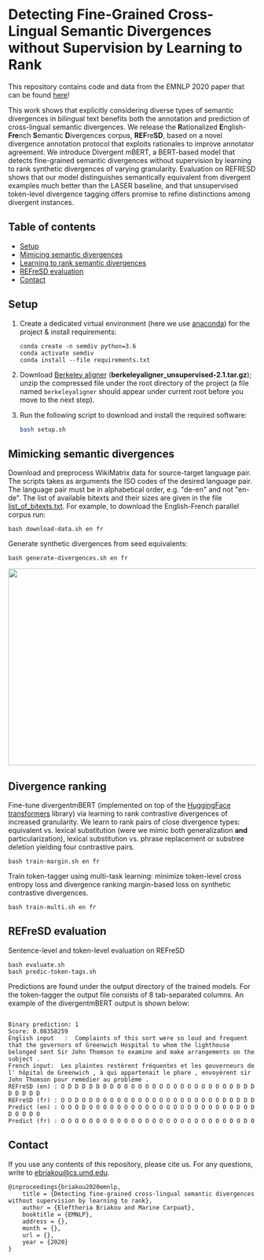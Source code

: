 # Detecting Fine-Grained Cross-Lingual Semantic Divergences without Supervision by Learning to Rank

This repository contains code and data from the EMNLP 2020 paper that can be found [here]()!

This work shows that explicitly considering diverse types of semantic divergences in bilingual text benefits both the
annotation and prediction of cross-lingual semantic divergences. We release the **R**ationalized
**E**nglish-**Fre**nch **S**emantic **D**ivergences corpus, **REF**re**SD**, based on a novel divergence annotation protocol that exploits
rationales to improve annotator agreement. We introduce Divergent mBERT, a BERT-based model that detects fine-grained
semantic divergences without supervision by learning to rank synthetic divergences of varying granularity.
Evaluation on REFRESD shows that our model distinguishes semantically equivalent from divergent examples much better
than the LASER baseline, and that unsupervised token-level divergence tagging offers promise to refine distinctions
among divergent instances.


## Table of contents

- [Setup](#setup)
- [Mimicing semantic divergences](#Mimicing-semantic-divergences)
- [Learning to rank semantic divergences](#divergence-ranking)
- [REFreSD evaluation](#refresd-evaluation)
- [Contact](#contact)

## Setup

1. Create a dedicated virtual environment (here we use [anaconda](https://anaconda.org)) for the project & install requirements:

    ```
    conda create -n semdiv python=3.6
    conda activate semdiv
    conda install --file requirements.txt
    ```

2. Download [Berkeley aligner](https://code.google.com/archive/p/berkeleyaligner/downloads) (**berkeleyaligner_unsupervised-2.1.tar.gz**); 
unzip the compressed file under the root directory of the project (a file named ```berkeleyaligner``` should appear under current root before you move to the next step).

3. Run the following script to download and install the required software: 

    ```bash
    bash setup.sh
    ```

## Mimicking semantic divergences

Download and preprocess WikiMatrix data for source-target language pair.
The scripts takes as arguments the ISO codes of the desired language pair.
The language pair must be in alphabetical order, e.g. "de-en" and not "en-de". 
The list of available bitexts and their sizes are given in the file [list_of_bitexts.txt](https://github.com/facebookresearch/LASER/blob/master/tasks/WikiMatrix/list_of_bitexts.txt). 
For example, to download the English-French parallel corpus run:

    
    bash download-data.sh en fr 
    

Generate synthetic divergences from seed equivalents:

    bash generate-divergences.sh en fr 
    
<p align="center">
    <img  src="static/sem_div_video_ele.gif" width="600" height="400" />
</p>

## Divergence ranking

Fine-tune divergentmBERT (implemented on top of the [HuggingFace transformers](https://github.com/huggingface/transformers) library) 
via learning to rank contrastive divergences of increased granularity. We learn to rank pairs of close divergence types: equivalent vs. lexical substitution (were we mimic both generalization **and** particularization), lexical substitution vs. phrase replacement or substree deletion yielding four contrastive pairs.


    bash train-margin.sh en fr 

Train token-tagger using multi-task learning:
minimize token-level cross entropy loss and divergence ranking
margin-based loss on synthetic contrastive divergences.

    bash train-multi.sh en fr  

## REFreSD evaluation

Sentence-level and token-level evaluation on REFreSD

    bash evaluate.sh
    bash predic-token-tags.sh
    
Predictions are found under the output directory of the trained models. For the token-tagger the output file consists of 8 tab-separated columns. An example of the divergentmBERT output is shown below:

```

Binary prediction: 1
Score: 0.08358259
English input   :  Complaints of this sort were so loud and frequent that the governors of Greenwich Hospital to whom the lighthouse belonged sent Sir John Thomson to examine and make arrangements on the subject .
French input:  Les plaintes restèrent fréquentes et les gouverneurs de l' hôpital de Greenwich , à qui appartenait le phare , envoyèrent sir John Thomson pour remédier au problème .
REFreSD (en) : O D D D D D D D O O O O O O O O O O O O O O O O D D D D D D D D D     
REFreSD (fr) : O O D O D O O O O O O O O O O O O O O O O O O D D D D D
Predict (en) : O O O D O O O O O O O O O O O O O O O O O O O O O D O D D O O D O  
Predict (fr) : O O O O O O O O O O O O O O O O O O O O O O O O D O D O
```

## Contact

If you use any contents of this repository, please cite us. For any questions, write to ebriakou@cs.umd.edu.

```
@inproceedings{briakou2020emnlp,
    title = {Detecting fine-grained cross-lingual semantic divergences without supervision by learning to rank},
    author = {Eleftheria Briakou and Marine Carpuat},
    booktitle = {EMNLP},
    address = {},
    month = {},
    url = {},
    year = {2020}
}
```
